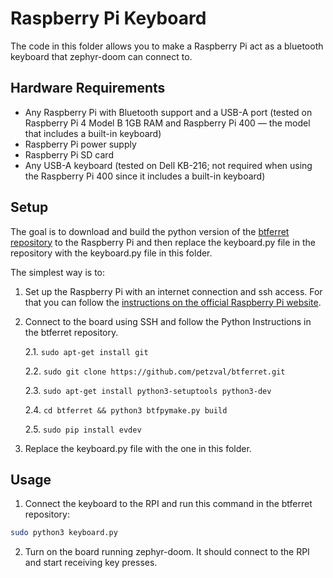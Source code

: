 # Raspberry Pi Keyboard

The code in this folder allows you to make a Raspberry Pi act as a bluetooth keyboard that zephyr-doom can connect to.

## Hardware Requirements

* Any Raspberry Pi with Bluetooth support and a USB-A port (tested on Raspberry Pi 4 Model B 1GB RAM and Raspberry Pi 400 — the model that includes a built-in keyboard)
* Raspberry Pi power supply
* Raspberry Pi SD card
* Any USB-A keyboard (tested on Dell KB-216; not required when using the Raspberry Pi 400 since it includes a built-in keyboard)


## Setup
The goal is to download and build the python version of the [btferret repository](https://github.com/petzval/btferret) to the Raspberry Pi and then replace the keyboard.py file in the repository with the keyboard.py file in this folder.

The simplest way is to:

1. Set up the Raspberry Pi with an internet connection and ssh access. For that you can follow the [instructions on the official Raspberry Pi website](https://www.raspberrypi.com/documentation/computers/getting-started.html).

2. Connect to the board using SSH and follow the Python Instructions in the btferret repository.

    2.1. ```sudo apt-get install git```

    2.2. ```sudo git clone https://github.com/petzval/btferret.git```

    2.3. ```sudo apt-get install python3-setuptools python3-dev```

    2.4. ```cd btferret && python3 btfpymake.py build```

    2.5. ```sudo pip install evdev```

3. Replace the keyboard.py file with the one in this folder.


## Usage
1. Connect the keyboard to the RPI and run this command in the btferret repository:

```bash
sudo python3 keyboard.py
```

2. Turn on the board running zephyr-doom. It should connect to the RPI and start receiving key presses.
